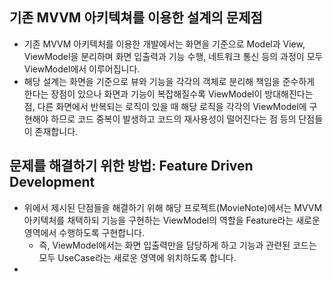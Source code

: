 ## 기존 MVVM 아키텍쳐를 이용한 설계의 문제점
- 기존 MVVM 아키텍처를 이용한 개발에서는 화면을 기준으로 Model과 View, ViewModel을 분리하며 화면 입출력과 기능 수행, 네트워크 통신 등의 과정이 모두 ViewModel에서 이루어집니다.
- 해당 설계는 화면을 기준으로 뷰와 기능을 각각의 객체로 분리해 책임을 준수하게 한다는 장점이 있으나 화면과 기능이 복잡해질수록 ViewModel이 방대해진다는 점, 다른 화면에서 반복되는 로직이 있을 때 해당 로직을 각각의 ViewModel에 구현해야 하므로 코드 중복이 발생하고 코드의 재사용성이 떨어진다는 점 등의 단점들이 존재합니다.

## 문제를 해결하기 위한 방법: Feature Driven Development
- 위에서 제시된 단점들을 해결하기 위해 해당 프로젝트(MovieNote)에서는 MVVM 아키텍처를 채택하되 기능을 구현하는 ViewModel의 역할을 Feature라는 새로운 영역에서 수행하도록 구현합니다.
    - 즉, ViewModel에서는 화면 입출력만을 담당하게 하고 기능과 관련된 코드는 모두 UseCase라는 새로운 영역에 위치하도록 합니다.
- 
